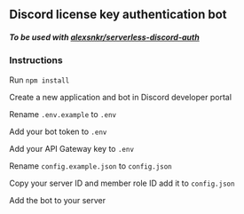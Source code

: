 ## Discord license key authentication bot
##### To be used with [alexsnkr/serverless-discord-auth](https://github.com/alexsnkr/serverless-discord-auth)

### Instructions
Run `npm install`

Create a new application and bot in Discord developer portal

Rename `.env.example` to `.env`

Add your bot token to `.env`

Add your API Gateway key to `.env`

Rename `config.example.json` to `config.json`

Copy your server ID and member role ID add it to `config.json`

Add the bot to your server
